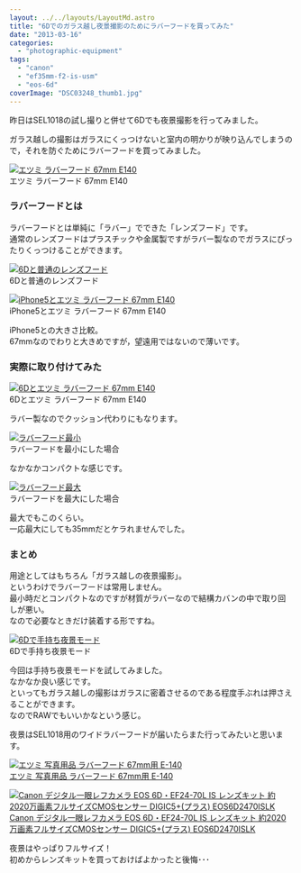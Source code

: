 ```yaml
---
layout: ../../layouts/LayoutMd.astro
title: "6Dでのガラス越し夜景撮影のためにラバーフードを買ってみた"
date: "2013-03-16"
categories: 
  - "photographic-equipment"
tags: 
  - "canon"
  - "ef35mm-f2-is-usm"
  - "eos-6d"
coverImage: "DSC03248_thumb1.jpg"
---
```


昨日はSEL1018の試し撮りと併せて6Dでも夜景撮影を行ってみました。

ガラス越しの撮影はガラスにくっつけないと室内の明かりが映り込んでしまうので，それを防ぐためにラバーフードを買ってみました。

[![エツミ ラバーフード 67mm E140](images/DSC03248_thumb.jpg "エツミ ラバーフード 67mm E140")](//mizuka123.net/wp-content/uploads/2013/03/DSC03248.jpg)  
エツミ ラバーフード 67mm E140

### ラバーフードとは

ラバーフードとは単純に「ラバー」でできた「レンズフード」です。  
通常のレンズフードはプラスチックや金属製ですがラバー製なのでガラスにぴったりくっつけることができます。

[![6Dと普通のレンズフード](images/DSC03250_thumb.jpg "6Dと普通のレンズフード")](//mizuka123.net/wp-content/uploads/2013/03/DSC03250.jpg)  
6Dと普通のレンズフード

[![iPhone5とエツミ ラバーフード 67mm E140](images/DSC03249_thumb.jpg "iPhone5とエツミ ラバーフード 67mm E140")](//mizuka123.net/wp-content/uploads/2013/03/DSC03249.jpg)  
iPhone5とエツミ ラバーフード 67mm E140

iPhone5との大きさ比較。  
67mmなのでわりと大きめですが，望遠用ではないので薄いです。

### 実際に取り付けてみた

[![6Dとエツミ ラバーフード 67mm E140](images/DSC03251_thumb.jpg "6Dとエツミ ラバーフード 67mm E140")](//mizuka123.net/wp-content/uploads/2013/03/DSC03251.jpg)  
6Dとエツミ ラバーフード 67mm E140

ラバー製なのでクッション代わりにもなります。

[![ラバーフード最小](images/DSC03252_thumb.jpg "ラバーフード最小")](//mizuka123.net/wp-content/uploads/2013/03/DSC03252.jpg)  
ラバーフードを最小にした場合

なかなかコンパクトな感じです。

[![ラバーフード最大](images/DSC03253_thumb.jpg "ラバーフード最大")](//mizuka123.net/wp-content/uploads/2013/03/DSC03253.jpg)  
ラバーフードを最大にした場合

最大でもこのくらい。  
一応最大にしても35mmだとケラれませんでした。

### まとめ

用途としてはもちろん「ガラス越しの夜景撮影」。  
というわけでラバーフードは常用しません。  
最小時だとコンパクトなのですが材質がラバーなので結構カバンの中で取り回しが悪い。  
なので必要なときだけ装着する形ですね。

[![6Dで手持ち夜景モード](images/IMG_0213_thumb.jpg "6Dで手持ち夜景モード")](//mizuka123.net/wp-content/uploads/2013/03/IMG_0213.jpg)  
6Dで手持ち夜景モード

今回は手持ち夜景モードを試してみました。  
なかなか良い感じです。  
といってもガラス越しの撮影はガラスに密着させるのである程度手ぶれは押さえることができます。  
なのでRAWでもいいかなという感じ。

夜景はSEL1018用のワイドラバーフードが届いたらまた行ってみたいと思います。

[![エツミ 写真用品 ラバーフード 67mm用 E-140](images/419pW4yN6AL._SL160_.jpg)  
エツミ 写真用品 ラバーフード 67mm用 E-140  
](https://www.amazon.co.jp/exec/obidos/ASIN/B003N632D0/mizuka123-22/ref=nosim)

[![Canon デジタル一眼レフカメラ EOS 6D・EF24-70L IS レンズキット 約2020万画素フルサイズCMOSセンサー DIGIC5+(プラス) EOS6D2470ISLK](images/51mqBe9RG4L._SL160_.jpg)  
Canon デジタル一眼レフカメラ EOS 6D・EF24-70L IS レンズキット 約2020万画素フルサイズCMOSセンサー DIGIC5+(プラス) EOS6D2470ISLK  
](https://www.amazon.co.jp/exec/obidos/ASIN/B00A2I0RVC/mizuka123-22/ref=nosim)

夜景はやっぱりフルサイズ！  
初めからレンズキットを買っておけばよかったと後悔･･･
